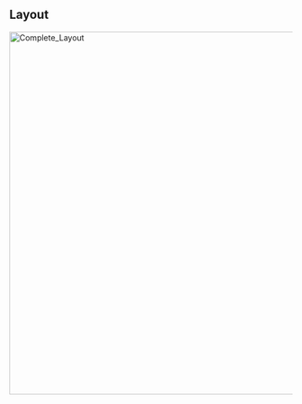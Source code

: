 
<html>
<body>

<h2>Layout </h2>
<img src="Screenshot from 2024-07-07 22-39-34.png" alt="Complete_Layout" width="860" height="645">

</body>
</html>
